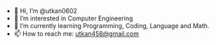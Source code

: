 - 👋 Hi, I’m @utkan0602
- 👀 I’m interested in Computer Engineering
- 🌱 I’m currently learning Programming, Coding, Language and Math.
- 📫 How to reach me: utkan458@gmail.com



